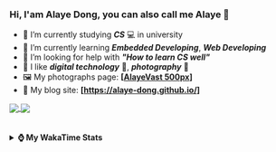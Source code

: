 ### Hi, **I'am Alaye Dong**, you can also call me **Alaye** 👋

- 📖 I’m currently studying ***CS*** 💻 in university
- 🌱 I’m currently learning ***Embedded Developing***, ***Web Developing***
- 🤔 I’m looking for help with ***"How to learn CS well"***
- 🤩 I like ***digital technology*** 📱, ***photography*** 📸
- 🖼️ My photographs page: **[[AlayeVast 500px](https://500px.com.cn/AlayeVast)]**
- 📰 My blog site: **[https://alaye-dong.github.io/]**

<!--
[![Alaye's GitHub stats](https://github-readme-stats.vercel.app/api?username=Alaye-Dong&custom_title=Alaye%20Dong`s%20GitHub%20stats&show_icons=true&rank_icon=percentile&theme=transparent&include_all_commits=true&count_private=true)](https://github.com/anuraghazra/github-readme-stats) 
[![Top Langs](https://github-readme-stats.vercel.app/api/top-langs/?username=Alaye-Dong\&layout=compact&theme=transparent)](https://github.com/anuraghazra/github-readme-stats)
-->
<a href="https://github.com/anuraghazra/github-readme-stats">
  <img height=200 align="center" src="https://github-readme-stats.vercel.app/api?username=Alaye-Dong&custom_title=Alaye%20Dong`s%20GitHub%20stats&show_icons=true&rank_icon=percentile&theme=transparent&include_all_commits=true&count_private=true" />
</a>
<a href="https://github.com/anuraghazra/convoychat">
  <img height=200 align="center" src="https://github-readme-stats.vercel.app/api/top-langs/?username=Alaye-Dong&layout=compact&theme=transparent&include_all_commits=true&count_private=true&langs_count=8&card_width=300" />
</a>

<br />
<br />

<div style="display:none"> 
  <img src="https://visitor-badge.laobi.icu/badge?page_id=Alaye-Dong.Alaye-Dong"/>
</div>
<br />

<details>	
  <summary><b> ⌚ My WakaTime Stats </b></summary>

<br />

<!--START_SECTION:waka-->
![Code Time](http://img.shields.io/badge/Code%20Time-323%20hrs%2018%20mins-blue)

![Profile Views](http://img.shields.io/badge/Profile%20Views-2-blue)

![Lines of code](https://img.shields.io/badge/From%20Hello%20World%20I%27ve%20Written-788.6%20thousand%20lines%20of%20code-blue)

**🐱 My GitHub Data** 

> 📦 83.8 kB Used in GitHub's Storage 
 > 
> 🚫 Not Opted to Hire
 > 
> 📜 17 Public Repositories 
 > 
> 🔑 4 Private Repositories 
 > 
**I'm a Night 🦉** 

```text
🌞 Morning                68 commits          ██░░░░░░░░░░░░░░░░░░░░░░░   06.15 % 
🌆 Daytime                363 commits         ████████░░░░░░░░░░░░░░░░░   32.82 % 
🌃 Evening                441 commits         ██████████░░░░░░░░░░░░░░░   39.87 % 
🌙 Night                  234 commits         █████░░░░░░░░░░░░░░░░░░░░   21.16 % 
```
📅 **I'm Most Productive on Sunday** 

```text
Monday                   182 commits         ████░░░░░░░░░░░░░░░░░░░░░   16.46 % 
Tuesday                  130 commits         ███░░░░░░░░░░░░░░░░░░░░░░   11.75 % 
Wednesday                133 commits         ███░░░░░░░░░░░░░░░░░░░░░░   12.03 % 
Thursday                 170 commits         ████░░░░░░░░░░░░░░░░░░░░░   15.37 % 
Friday                   136 commits         ███░░░░░░░░░░░░░░░░░░░░░░   12.30 % 
Saturday                 135 commits         ███░░░░░░░░░░░░░░░░░░░░░░   12.21 % 
Sunday                   220 commits         █████░░░░░░░░░░░░░░░░░░░░   19.89 % 
```


📊 **This Week I Spent My Time On** 

```text
💬 Programming Languages: 
HTML                     7 hrs 4 mins        ██████░░░░░░░░░░░░░░░░░░░   24.70 % 
Java                     6 hrs 1 min         █████░░░░░░░░░░░░░░░░░░░░   21.04 % 
CSS                      3 hrs 20 mins       ███░░░░░░░░░░░░░░░░░░░░░░   11.66 % 
Markdown                 3 hrs 16 mins       ███░░░░░░░░░░░░░░░░░░░░░░   11.42 % 
Python                   2 hrs 52 mins       ███░░░░░░░░░░░░░░░░░░░░░░   10.06 % 

🔥 Editors: 
VS Code                  22 hrs 20 mins      ████████████████████░░░░░   78.00 % 
IntelliJ IDEA            6 hrs 18 mins       ██████░░░░░░░░░░░░░░░░░░░   22.00 % 

🐱‍💻 Projects: 
alayedong.me             7 hrs 58 mins       ███████░░░░░░░░░░░░░░░░░░   27.81 % 
SIMS                     5 hrs 36 mins       █████░░░░░░░░░░░░░░░░░░░░   19.58 % 
JXUT-BST-IO-VitePress-For5 hrs 30 mins       █████░░░░░░░░░░░░░░░░░░░░   19.25 % 
OCR2Embed                2 hrs 49 mins       ██░░░░░░░░░░░░░░░░░░░░░░░   09.87 % 
bootstrap-ts-vite        1 hr 52 mins        ██░░░░░░░░░░░░░░░░░░░░░░░   06.55 % 
```

**I Mostly Code in C** 

```text
JavaScript               3 repos             ███░░░░░░░░░░░░░░░░░░░░░░   13.04 % 
C++                      3 repos             ███░░░░░░░░░░░░░░░░░░░░░░   13.04 % 
CSS                      1 repo              █░░░░░░░░░░░░░░░░░░░░░░░░   04.35 % 
Java                     1 repo              █░░░░░░░░░░░░░░░░░░░░░░░░   04.35 % 
Vue                      1 repo              █░░░░░░░░░░░░░░░░░░░░░░░░   04.35 % 
```



**Timeline**

![Lines of Code chart](https://raw.githubusercontent.com/Alaye-Dong/Alaye-Dong/main/assets/bar_graph.png)


 Last Updated on 18/12/2024 18:47:49 UTC
<!--END_SECTION:waka-->

</details>
